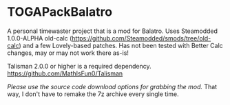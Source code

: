 # TOGAPackBalatro
A personal timewaster project that is a mod for Balatro.
Uses Steamodded 1.0.0-ALPHA old-calc (https://github.com/Steamodded/smods/tree/old-calc) and a few Lovely-based patches.
Has not been tested with Better Calc changes, may or may not work there as-is!

Talisman 2.0.0 or higher is a required dependency. https://github.com/MathIsFun0/Talisman

_Please use the source code download options for grabbing the mod._ That way, I don't have to remake the 7z archive every single time.
